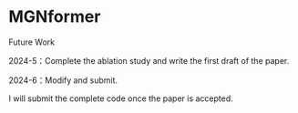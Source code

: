 # MGNformer

Future Work

2024-5：Complete the ablation study and write the first draft of the paper.

2024-6：Modify and submit.

I will submit the complete code once the paper is accepted.
